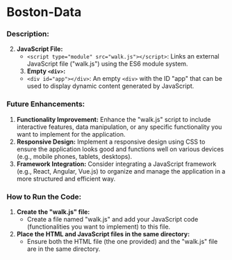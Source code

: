 # Boston-Data
### Description:
2. **JavaScript File:**
   - `<script type="module" src="walk.js"></script>`: Links an external JavaScript file ("walk.js") using the ES6 module system.
   3. **Empty `<div>`:**
   - `<div id="app"></div>`: An empty `<div>` with the ID "app" that can be used to display dynamic content generated by JavaScript.

### Future Enhancements:
1. **Functionality Improvement:**
   Enhance the "walk.js" script to include interactive features, data manipulation, or any specific functionality you want to implement for the application.
2. **Responsive Design:**
   Implement a responsive design using CSS to ensure the application looks good and functions well on various devices (e.g., mobile phones, tablets, desktops).
3. **Framework Integration:**
   Consider integrating a JavaScript framework (e.g., React, Angular, Vue.js) to organize and manage the application in a more structured and efficient way.

### How to Run the Code:
1. **Create the "walk.js" file:**
   - Create a file named "walk.js" and add your JavaScript code (functionalities you want to implement) to this file.
2. **Place the HTML and JavaScript files in the same directory:**
   - Ensure both the HTML file (the one provided) and the "walk.js" file are in the same directory.

  
